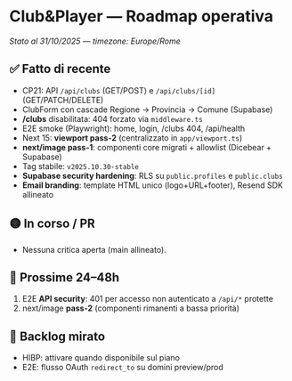 # Club&Player — Roadmap operativa
_Stato al 31/10/2025 — timezone: Europe/Rome_

## ✅ Fatto di recente
- CP21: API `/api/clubs` (GET/POST) e `/api/clubs/[id]` (GET/PATCH/DELETE)
- ClubForm con cascade Regione → Provincia → Comune (Supabase)
- **/clubs** disabilitata: 404 forzato via `middleware.ts`
- E2E smoke (Playwright): home, login, /clubs 404, /api/health
- Next 15: **viewport pass-2** (centralizzato in `app/viewport.ts`)
- **next/image pass-1**: componenti core migrati + allowlist (Dicebear + Supabase)
- Tag stabile: `v2025.10.30-stable`
- **Supabase security hardening**: RLS su `public.profiles` e `public.clubs`
- **Email branding**: template HTML unico (logo+URL+footer), Resend SDK allineato

## 🟡 In corso / PR
- Nessuna critica aperta (main allineato).

## 🎯 Prossime 24–48h
1) E2E **API security**: 401 per accesso non autenticato a `/api/*` protette
2) next/image **pass-2** (componenti rimanenti a bassa priorità)

## 📌 Backlog mirato
- HIBP: attivare quando disponibile sul piano
- E2E: flusso OAuth `redirect_to` su domini preview/prod
